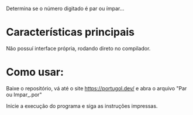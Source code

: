 Determina se o número digitado é par ou ímpar...
# Características principais
Não possuí interface própria, rodando direto no compilador.
# Como usar:
Baixe o repositório, vá até o site https://portugol.dev/ e abra o arquivo "Par ou Impar_.por"

Inicie a execução do programa e siga as instruções impressas.
